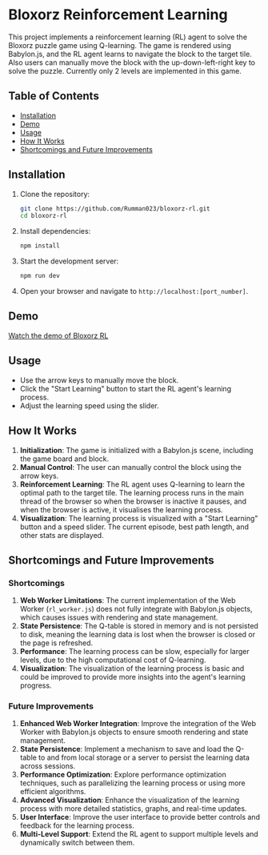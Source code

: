 # Bloxorz Reinforcement Learning

This project implements a reinforcement learning (RL) agent to solve the Bloxorz puzzle game using Q-learning. The game is rendered using Babylon.js, and the RL agent learns to navigate the block to the target tile. Also users can manually move the block with the up-down-left-right key to solve the puzzle. Currently only 2 levels are implemented in this game.

## Table of Contents


- [Installation](#installation)
- [Demo](#demo)
- [Usage](#usage)
- [How It Works](#how-it-works)
- [Shortcomings and Future Improvements](#shortcomings-and-future-improvements)

## Installation

1. Clone the repository:
    ```bash
    git clone https://github.com/Rumman023/bloxorz-rl.git
    cd bloxorz-rl
    ```

2. Install dependencies:
    ```bash
    npm install
    ```

3. Start the development server:
    ```bash
    npm run dev
    ```

4. Open your browser and navigate to `http://localhost:[port_number]`.

## Demo

[Watch the demo of Bloxorz RL](https://youtu.be/lmjoqOy7Xzs)


## Usage

- Use the arrow keys to manually move the block.
- Click the "Start Learning" button to start the RL agent's learning process.
- Adjust the learning speed using the slider.



## How It Works

1. **Initialization**: The game is initialized with a Babylon.js scene, including the game board and block.
2. **Manual Control**: The user can manually control the block using the arrow keys.
3. **Reinforcement Learning**: The RL agent uses Q-learning to learn the optimal path to the target tile. The learning process runs in the main thread of the browser so when the browser is inactive it pauses, and when the browser is active, it visualises the learning process.
4. **Visualization**: The learning process is visualized with a "Start Learning" button and a speed slider. The current episode, best path length, and other stats are displayed.

## Shortcomings and Future Improvements

### Shortcomings

1. **Web Worker Limitations**: The current implementation of the Web Worker (`rl_worker.js`) does not fully integrate with Babylon.js objects, which causes issues with rendering and state management.
2. **State Persistence**: The Q-table is stored in memory and is not persisted to disk, meaning the learning data is lost when the browser is closed or the page is refreshed.
3. **Performance**: The learning process can be slow, especially for larger levels, due to the high computational cost of Q-learning.
4. **Visualization**: The visualization of the learning process is basic and could be improved to provide more insights into the agent's learning progress.

### Future Improvements

1. **Enhanced Web Worker Integration**: Improve the integration of the Web Worker with Babylon.js objects to ensure smooth rendering and state management.
2. **State Persistence**: Implement a mechanism to save and load the Q-table to and from local storage or a server to persist the learning data across sessions.
3. **Performance Optimization**: Explore performance optimization techniques, such as parallelizing the learning process or using more efficient algorithms.
4. **Advanced Visualization**: Enhance the visualization of the learning process with more detailed statistics, graphs, and real-time updates.
5. **User Interface**: Improve the user interface to provide better controls and feedback for the learning process.
6. **Multi-Level Support**: Extend the RL agent to support multiple levels and dynamically switch between them.

